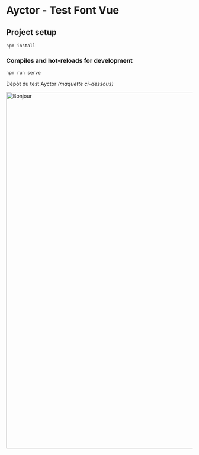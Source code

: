 # Ayctor - Test Font Vue

## Project setup
```
npm install
```

### Compiles and hot-reloads for development
```
npm run serve
```

Dépôt du test Ayctor *(maquette ci-dessous)*

<img width="963" alt="Bonjour" src="https://user-images.githubusercontent.com/87821711/210589981-6ab7e591-9c7f-4640-9632-73a975539978.png">
